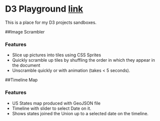 # D3 Playground [link](http://www.peidakuo.com/d3playground)

This is a place for my D3 projects sandboxes.  

##Image Scrambler
### Features
* Slice up pictures into tiles using CSS Sprites
* Quickly scramble up tiles by shuffling the order in which they appear in the document
* Unscramble quickly or with animation (takes < 5 seconds).

##Timeline Map
### Features
* US States map produced with GeoJSON file
* Timeline with slider to select Date on it.
* Shows states joined the Union up to a selected date on the timeline.
